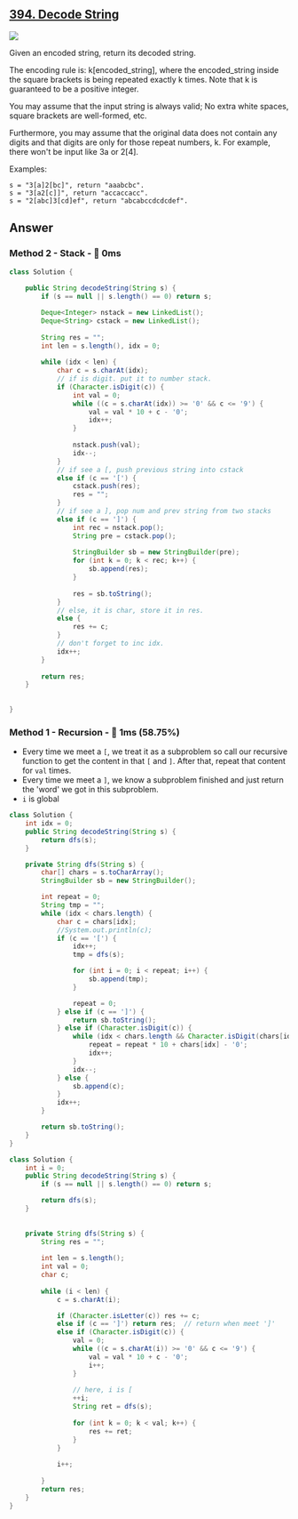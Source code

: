 ## [394. Decode String](https://leetcode.com/problems/decode-string/)

![](https://github.com/weltond/DataStructure/blob/master/medium.PNG)

Given an encoded string, return its decoded string.

The encoding rule is: k[encoded_string], where the encoded_string inside the square brackets is being repeated exactly k times. Note that k is guaranteed to be a positive integer.

You may assume that the input string is always valid; No extra white spaces, square brackets are well-formed, etc.

Furthermore, you may assume that the original data does not contain any digits and that digits are only for those repeat numbers, k. For example, there won't be input like 3a or 2[4].

Examples:

```
s = "3[a]2[bc]", return "aaabcbc".
s = "3[a2[c]]", return "accaccacc".
s = "2[abc]3[cd]ef", return "abcabccdcdcdef".
```

## Answer
### Method 2 - Stack - :rocket: 0ms

```java
class Solution {
    
    public String decodeString(String s) {
        if (s == null || s.length() == 0) return s;

        Deque<Integer> nstack = new LinkedList();
        Deque<String> cstack = new LinkedList();
        
        String res = "";
        int len = s.length(), idx = 0;
        
        while (idx < len) {
            char c = s.charAt(idx);
            // if is digit. put it to number stack.
            if (Character.isDigit(c)) {
                int val = 0;
                while ((c = s.charAt(idx)) >= '0' && c <= '9') {
                    val = val * 10 + c - '0';
                    idx++;
                }
                
                nstack.push(val);
                idx--;
            }
            // if see a [, push previous string into cstack
            else if (c == '[') {
                cstack.push(res);
                res = "";
            } 
            // if see a ], pop num and prev string from two stacks
            else if (c == ']') {
                int rec = nstack.pop();
                String pre = cstack.pop();
                
                StringBuilder sb = new StringBuilder(pre);
                for (int k = 0; k < rec; k++) {
                    sb.append(res);
                }
                
                res = sb.toString();
            }
            // else, it is char, store it in res.
            else {
                res += c;
            }
            // don't forget to inc idx.
            idx++;
        }
        
        return res;
    }
    
    
}
```

### Method 1 - Recursion - :rabbit: 1ms (58.75%)

- Every time we meet a `[`, we treat it as a subproblem so call our recursive function to get the content in that `[` and `]`. After that, repeat that content for `val` times.
- Every time we meet a `]`, we know a subproblem finished and just return the 'word' we got in this subproblem.
- `i` is global

```java
class Solution {
    int idx = 0;
    public String decodeString(String s) {
        return dfs(s);
    }

    private String dfs(String s) {
        char[] chars = s.toCharArray();
        StringBuilder sb = new StringBuilder();

        int repeat = 0;
        String tmp = "";
        while (idx < chars.length) {
            char c = chars[idx];
            //System.out.println(c);
            if (c == '[') {
                idx++;
                tmp = dfs(s);

                for (int i = 0; i < repeat; i++) {
                    sb.append(tmp);
                }

                repeat = 0;
            } else if (c == ']') {
                return sb.toString();
            } else if (Character.isDigit(c)) {
                while (idx < chars.length && Character.isDigit(chars[idx])) {
                    repeat = repeat * 10 + chars[idx] - '0';
                    idx++;
                }
                idx--;
            } else {
                sb.append(c);
            }
            idx++;
        }

        return sb.toString();
    }
}
```

```java
class Solution {
    int i = 0;
    public String decodeString(String s) {
        if (s == null || s.length() == 0) return s;

        return dfs(s);
    }
    
    
    private String dfs(String s) {
        String res = "";
        
        int len = s.length();
        int val = 0;
        char c;
        
        while (i < len) {
            c = s.charAt(i);

            if (Character.isLetter(c)) res += c;
            else if (c == ']') return res;  // return when meet ']'
            else if (Character.isDigit(c)) {
                val = 0;
                while ((c = s.charAt(i)) >= '0' && c <= '9') {
                    val = val * 10 + c - '0';
                    i++;
                }
                
                // here, i is [
                ++i;
                String ret = dfs(s);
                
                for (int k = 0; k < val; k++) {
                    res += ret;
                }
            }
            
            i++;
            
        }
        return res;
    }
}
```
